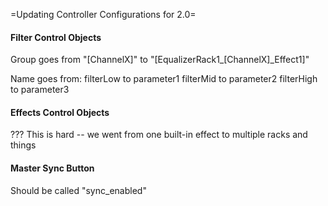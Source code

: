 \=Updating Controller Configurations for 2.0=

#### Filter Control Objects

Group goes from "\[ChannelX\]" to
"\[EqualizerRack1\_\[ChannelX\]\_Effect1\]"

Name goes from: filterLow to parameter1 filterMid to parameter2
filterHigh to parameter3

#### Effects Control Objects

??? This is hard -- we went from one built-in effect to multiple racks
and things

#### Master Sync Button

Should be called "sync\_enabled"
